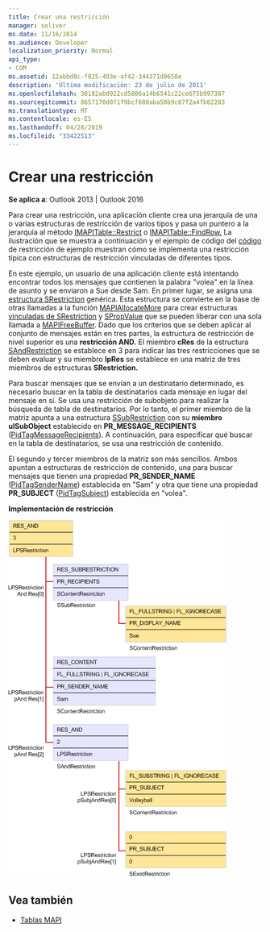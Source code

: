```yaml
---
title: Crear una restricción
manager: soliver
ms.date: 11/16/2014
ms.audience: Developer
localization_priority: Normal
api_type:
- COM
ms.assetid: 12abbd8c-f825-493e-af42-344371d9658e
description: 'Última modificación: 23 de julio de 2011'
ms.openlocfilehash: 38182abd922cd5806a14b6541c22ce675b997387
ms.sourcegitcommit: 8657170d071f9bcf680aba50b9c07f2a4fb82283
ms.translationtype: MT
ms.contentlocale: es-ES
ms.lasthandoff: 04/28/2019
ms.locfileid: "33422513"
---
```

# <a name="building-a-restriction"></a>Crear una restricción

**Se aplica a**: Outlook 2013 | Outlook 2016 
  
Para crear una restricción, una aplicación cliente crea una jerarquía de una o varias estructuras de restricción de varios tipos y pasa un puntero a la jerarquía al método [IMAPITable::Restrict](imapitable-restrict.md) o [IMAPITable::FindRow.](imapitable-findrow.md) La ilustración que se muestra a continuación y el ejemplo de código del [código](sample-restriction-code.md) de restricción de ejemplo muestran cómo se implementa una restricción típica con estructuras de restricción vinculadas de diferentes tipos. 

En este ejemplo, un usuario de una aplicación cliente está intentando encontrar todos los mensajes que contienen la palabra "volea" en la línea de asunto y se enviaron a Sue desde Sam. En primer lugar, se asigna una [estructura SRestriction](srestriction.md) genérica. Esta estructura se convierte en la base de otras llamadas a la función [MAPIAllocateMore](mapiallocatemore.md) para crear estructuras [vinculadas de SRestriction](srestriction.md) y [SPropValue](spropvalue.md) que se pueden liberar con una sola llamada a [MAPIFreeBuffer](mapifreebuffer.md). Dado que los criterios que se deben aplicar al conjunto de mensajes están en tres partes, la estructura de restricción de nivel superior es una **restricción AND.** El miembro **cRes** de la estructura [SAndRestriction](sandrestriction.md) se establece en 3 para indicar las tres restricciones que se deben evaluar y su miembro **lpRes** se establece en una matriz de tres miembros de estructuras **SRestriction.** 
  
Para buscar mensajes que se envían a un destinatario determinado, es necesario buscar en la tabla de destinatarios cada mensaje en lugar del mensaje en sí. Se usa una restricción de subobjeto para realizar la búsqueda de tabla de destinatarios. Por lo tanto, el primer miembro de la matriz apunta a una estructura [SSubRestriction](ssubrestriction.md) con su **miembro ulSubObject** establecido en **PR_MESSAGE_RECIPIENTS** ([PidTagMessageRecipients](pidtagmessagerecipients-canonical-property.md)). A continuación, para especificar qué buscar en la tabla de destinatarios, se usa una restricción de contenido. 
  
El segundo y tercer miembros de la matriz son más sencillos. Ambos apuntan a estructuras de restricción de contenido, una para buscar mensajes que tienen una propiedad **PR_SENDER_NAME** ([PidTagSenderName](pidtagsendername-canonical-property.md)) establecida en "Sam" y otra que tiene una propiedad **PR_SUBJECT** ([PidTagSubject](pidtagsubject-canonical-property.md)) establecida en "volea".
  
**Implementación de restricción**
  
![Implementación de restricción](media/amapi_61.gif "Implementación de restricción")
  
## <a name="see-also"></a>Vea también

- [Tablas MAPI](mapi-tables.md)

